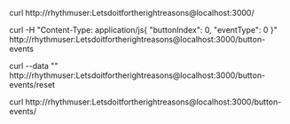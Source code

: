 curl http://rhythmuser:Letsdoitfortherightreasons@localhost:3000/

curl -H "Content-Type: application/js{ \"buttonIndex\": 0, \"eventType\": 0 }" http://rhythmuser:Letsdoitfortherightreasons@localhost:3000/button-events

curl --data "" http://rhythmuser:Letsdoitfortherightreasons@localhost:3000/button-events/reset

curl http://rhythmuser:Letsdoitfortherightreasons@localhost:3000/button-events/
